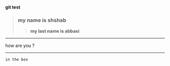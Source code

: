 #### git test
>### my name is shshab
>>**my last name is abbasi**
---
how are you ?
___

```
in the box
```
